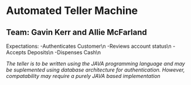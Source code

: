 # **Automated Teller Machine**
## Team: Gavin Kerr and Allie McFarland

Expectations:
-Authenticates Customer\n
-Reviews account status\n
-Accepts Deposits\n
-Dispenses Cash\n

*The teller is to be written using the JAVA programming language and may be suplemented using database architecture for authentication. However, compatability may require a purely JAVA based implementation*
